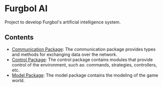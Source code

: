 # Furgbol AI

Project to develop Furgbol's artificial intelligence system.

## Contents

- [Communication Package](https://github.com/furgbol/ai/tree/master/comm): The communication package provides types and methods for exchanging data over the network.
- [Control Package](https://github.com/furgbol/ai/tree/master/control): The control package contains modules that provide control of the environment, such as: commands, strategies, controllers, etc.
- [Model Package](https://github.com/furgbol/ai/tree/master/model): The model package contains the modeling of the game world.
